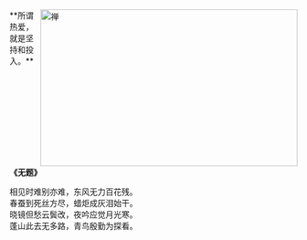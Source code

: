 <img align="right" src="https://img.qinhongzs.com/slide/2022/01/03/704964646769692680.jpg" alt="禅" width="450px" height="275px" />
**所谓热爱，就是坚持和投入。**
<br />

**《无题》**

相见时难别亦难，东风无力百花残。<br />
春蚕到死丝方尽，蜡炬成灰泪始干。<br />
晓镜但愁云鬓改，夜吟应觉月光寒。<br />
蓬山此去无多路，青鸟殷勤为探看。

